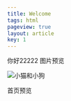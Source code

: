 ```yaml
---
title: Welcome
tags: html
pageview: true
layout: article
key: 1
---
```

你好22222
图片预览

![小猫和小狗](https://pic.superbed.cn/item/5dde5da38e0e2e3ee9bfc48c.jpg)

<!--more-->

首页预览
